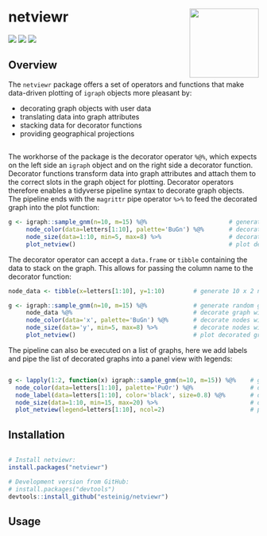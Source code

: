 # netviewr <a href='https://github.com/esteinig'><img src='man/figures/logo.png' align="right" height="139" /></a>

![](https://img.shields.io/badge/CRAN-0.1-green.svg)
![](https://img.shields.io/badge/docs-latest-green.svg)
![](https://img.shields.io/badge/lifecycle-maturing-blue.svg)

## Overview

The `netviewr` package offers a set of operators and functions that make 
data-driven plotting of `igraph` objects more pleasant by:
  
  - decorating graph objects with user data
  - translating data into graph attributes
  - stacking data for decorator functions
  - providing geographical projections

##

The workhorse of the package is the decorator operator `%@%`, which expects on the left side
an `igraph` object and on the right side a decorator function. Decorator functions transform 
data into graph attributes and attach them to the correct slots in the graph object for plotting. 
Decorator operators therefore enables a tidyverse pipeline syntax to decorate graph objects. The
pipeline ends with the `magrittr` pipe operator `%>%` to feed the decorated graph into the plot
function:

```r
g <- igraph::sample_gnm(n=10, m=15) %@%                       # generate random graph with 10 nodes
     node_color(data=letters[1:10], palette='BuGn') %@%       # decorate nodes with colors paletted by letters
     node_size(data=1:10, min=5, max=8) %>%                   # decorate nodes with values rescaled by integers
     plot_netview()                                           # plot decorated graph from magrittr pipe
```

The decorator operator can accept a `data.frame` or `tibble` containing the data to stack on the graph. This
allows for passing the column name to the decorator function:

```r
node_data <- tibble(x=letters[1:10], y=1:10)        # generate 10 x 2 node data tibble

g <- igraph::sample_gnm(n=10, m=15) %@%             # generate random graph with 10 nodes
     node_data %@%                                  # decorate graph with node data tibble
     node_color(data='x', palette='BuGn') %@%       # decorate nodes with colors paletted by x
     node_size(data='y', min=5, max=8) %>%          # decorate nodes with values rescaled by y
     plot_netview()                                 # plot decorated graph from magrittr pipe
```
The pipeline can also be executed on a list of graphs, here we add labels and pipe the list of decorated graphs
into a panel view with legends:

```r

g <- lapply(1:2, function(x) igraph::sample_gnm(n=10, m=15)) %@%    # generate list of random graphs
  node_color(data=letters[1:10], palette='PuOr') %@%                # decorate graphs with node colors
  node_label(data=letters[1:10], color='black', size=0.8) %@%       # decorate graphs with node labels
  node_size(data=1:10, min=15, max=20) %>%                          # decorate graphs with node sizes
  plot_netview(legend=letters[1:10], ncol=2)                        # plot decorated graphs in panel
```

## Installation

``` r

# Install netviewr:
install.packages("netviewr")

# Development version from GitHub:
# install.packages("devtools")
devtools::install_github("esteinig/netviewr")
```
## Usage

